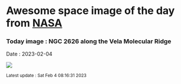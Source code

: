 
# Awesome space image of the day from [NASA](https://api.nasa.gov/)

### Today image : NGC 2626 along the Vela Molecular Ridge
Date : 2023-02-04

![](https://apod.nasa.gov/apod/image/2302/NGC_2626_CDK_700_II_20_Jan_2023_1024.jpg)

<small>Latest update : Sat Feb  4 08:16:31 2023</small>
        
